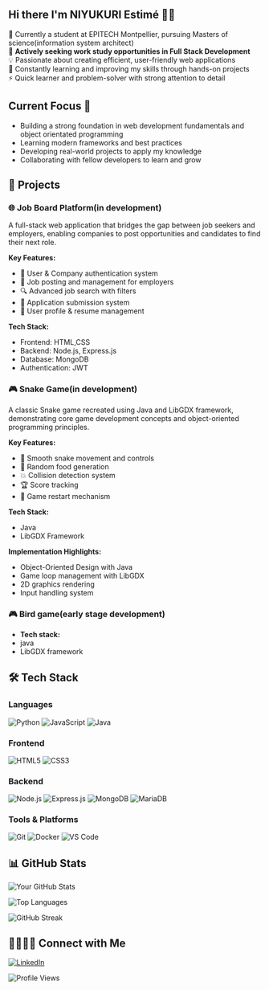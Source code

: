 ## Hi there I'm NIYUKURI Estimé 👋🏾

🌱 Currently a student at EPITECH Montpellier, pursuing Masters of science(information system architect)   
💼 **Actively seeking work study opportunities in Full Stack Development**  
💡 Passionate about creating efficient, user-friendly web applications  
🚀 Constantly learning and improving my skills through hands-on projects  
⚡ Quick learner and problem-solver with strong attention to detail

## Current Focus 🎯
- Building a strong foundation in web development fundamentals and object orientated programming
- Learning modern frameworks and best practices
- Developing real-world projects to apply my knowledge
- Collaborating with fellow developers to learn and grow


## 📂 Projects

### 🌐 Job Board Platform(in development)

A full-stack web application that bridges the gap between job seekers and employers, enabling companies to post opportunities and candidates to find their next role.

**Key Features:**
- 🔐 User & Company authentication system
- 📝 Job posting and management for employers
- 🔍 Advanced job search with filters
- 📨 Application submission system
- 💼 User profile & resume management

**Tech Stack:**
- Frontend: HTML,CSS
- Backend: Node.js, Express.js
- Database: MongoDB
- Authentication: JWT

### 🎮 Snake Game(in development)

A classic Snake game recreated using Java and LibGDX framework, demonstrating core game development concepts and object-oriented programming principles.

**Key Features:**
- 🎯 Smooth snake movement and controls
- 🍎 Random food generation
- 💥 Collision detection system
- 🏆 Score tracking
- 🔄 Game restart mechanism

**Tech Stack:**
- Java
- LibGDX Framework

**Implementation Highlights:**
- Object-Oriented Design with Java
- Game loop management with LibGDX
- 2D graphics rendering
- Input handling system


### 🎮 Bird game(early stage development)
- **Tech stack:**
- java
- LibGDX framework



## 🛠️ Tech Stack

### Languages
![Python](https://img.shields.io/badge/Python-3776AB?style=for-the-badge&logo=python&logoColor=white)
![JavaScript](https://img.shields.io/badge/JavaScript-F7DF1E?style=for-the-badge&logo=javascript&logoColor=black)
![Java](https://img.shields.io/badge/Java-ED8B00?style=for-the-badge&logo=openjdk&logoColor=white)

### Frontend
![HTML5](https://img.shields.io/badge/HTML5-E34F26?style=for-the-badge&logo=html5&logoColor=white)
![CSS3](https://img.shields.io/badge/CSS3-1572B6?style=for-the-badge&logo=css3&logoColor=white)

### Backend
![Node.js](https://img.shields.io/badge/Node.js-43853D?style=for-the-badge&logo=node.js&logoColor=white)
![Express.js](https://img.shields.io/badge/Express.js-404D59?style=for-the-badge)
![MongoDB](https://img.shields.io/badge/MongoDB-4EA94B?style=for-the-badge&logo=mongodb&logoColor=white)
![MariaDB](https://img.shields.io/badge/MariaDB-003545?style=for-the-badge&logo=mariadb&logoColor=white)


### Tools & Platforms
![Git](https://img.shields.io/badge/Git-F05032?style=for-the-badge&logo=git&logoColor=white)
![Docker](https://img.shields.io/badge/Docker-2CA5E0?style=for-the-badge&logo=docker&logoColor=white)
![VS Code](https://img.shields.io/badge/VS_Code-0078D4?style=for-the-badge&logo=visual%20studio%20code&logoColor=white)


## 📊 GitHub Stats

![Your GitHub Stats](https://github-readme-stats.vercel.app/api?username=mzngu&show_icons=true&theme=radical)

![Top Languages](https://github-readme-stats.vercel.app/api/top-langs/?username=mzngu&layout=compact&theme=radical)

![GitHub Streak](https://github-readme-streak-stats.herokuapp.com/?user=mzngu&theme=radical)


## 🫱🏻‍🫲🏾 Connect with Me
[![LinkedIn](https://img.shields.io/badge/LinkedIn-0077B5?style=for-the-badge&logo=linkedin&logoColor=white)](https://www.linkedin.com/in/estimé-n-718252223/)


![Profile Views](https://komarev.com/ghpvc/?username=mzngu&color=blueviolet&style=flat)



